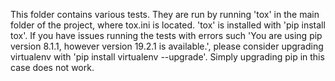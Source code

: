 This folder contains various tests.
They are run by running 'tox' in the main folder of the project, where tox.ini is located. 'tox' is installed with 'pip install tox'.
If you have issues running the tests with errors such 'You are using pip version 8.1.1, however version 19.2.1 is available.', please consider upgrading virtualenv with 'pip install virtualenv --upgrade'. Simply upgrading pip in this case does not work.

